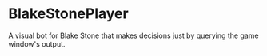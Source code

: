 # BlakeStonePlayer
A visual bot for Blake Stone that makes decisions just by querying the game window's output.
